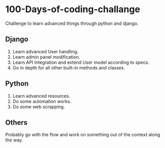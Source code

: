 # 100-Days-of-coding-challange
Challenge to learn advanced things through python and django. 

Django
------
1. Learn advanced User handling.
2. Learn admin panel modification.
3. Learn API Integration and extend User model according to specs.
4. Go in depth for all other built-in methods and classes.

Python
------
1. Learn advanced resources.
2. Do some automation works.
3. Do some web scrapping.

Others
------
Probably go with the flow and work on something out of the context along the way.
